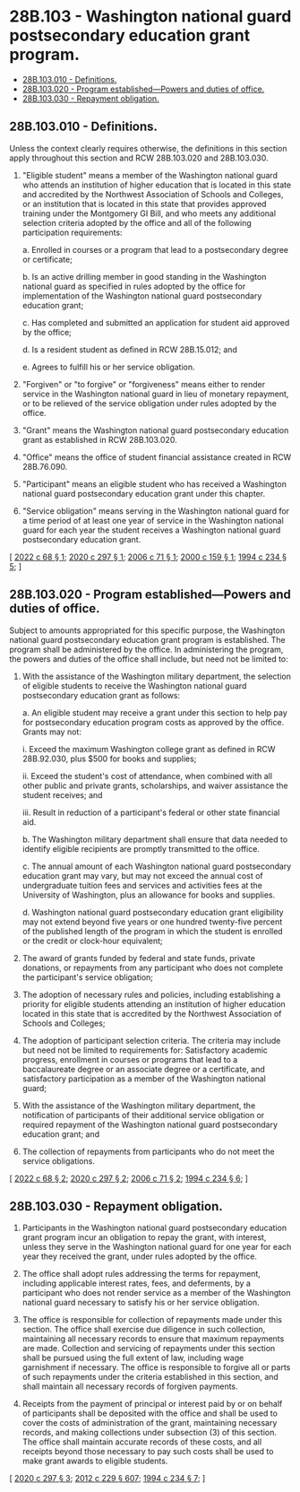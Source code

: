 # 28B.103 - Washington national guard postsecondary education grant program.
* [28B.103.010 - Definitions.](#28b103010---definitions)
* [28B.103.020 - Program established—Powers and duties of office.](#28b103020---program-establishedpowers-and-duties-of-office)
* [28B.103.030 - Repayment obligation.](#28b103030---repayment-obligation)
## 28B.103.010 - Definitions.
Unless the context clearly requires otherwise, the definitions in this section apply throughout this section and RCW 28B.103.020 and 28B.103.030.

1. "Eligible student" means a member of the Washington national guard who attends an institution of higher education that is located in this state and accredited by the Northwest Association of Schools and Colleges, or an institution that is located in this state that provides approved training under the Montgomery GI Bill, and who meets any additional selection criteria adopted by the office and all of the following participation requirements:

   a. Enrolled in courses or a program that lead to a postsecondary degree or certificate;

   b. Is an active drilling member in good standing in the Washington national guard as specified in rules adopted by the office for implementation of the Washington national guard postsecondary education grant;

   c. Has completed and submitted an application for student aid approved by the office;

   d. Is a resident student as defined in RCW 28B.15.012; and

   e. Agrees to fulfill his or her service obligation.

2. "Forgiven" or "to forgive" or "forgiveness" means either to render service in the Washington national guard in lieu of monetary repayment, or to be relieved of the service obligation under rules adopted by the office.

3. "Grant" means the Washington national guard postsecondary education grant as established in RCW 28B.103.020.

4. "Office" means the office of student financial assistance created in RCW 28B.76.090.

5. "Participant" means an eligible student who has received a Washington national guard postsecondary education grant under this chapter.

6. "Service obligation" means serving in the Washington national guard for a time period of at least one year of service in the Washington national guard for each year the student receives a Washington national guard postsecondary education grant.

\[ [2022 c 68 § 1](https://lawfilesext.leg.wa.gov/biennium/2021-22/Pdf/Bills/Session%20Laws/House/1642-S.SL.pdf?cite=2022%20c%2068%20§%201); [2020 c 297 § 1](https://lawfilesext.leg.wa.gov/biennium/2019-20/Pdf/Bills/Session%20Laws/Senate/5197.SL.pdf?cite=2020%20c%20297%20§%201); [2006 c 71 § 1](https://lawfilesext.leg.wa.gov/biennium/2005-06/Pdf/Bills/Session%20Laws/Senate/6766.SL.pdf?cite=2006%20c%2071%20§%201); [2000 c 159 § 1](https://lawfilesext.leg.wa.gov/biennium/1999-00/Pdf/Bills/Session%20Laws/House/2022-S.SL.pdf?cite=2000%20c%20159%20§%201); [1994 c 234 § 5](https://lawfilesext.leg.wa.gov/biennium/1993-94/Pdf/Bills/Session%20Laws/House/2605-S2.SL.pdf?cite=1994%20c%20234%20§%205); \]

## 28B.103.020 - Program established—Powers and duties of office.
Subject to amounts appropriated for this specific purpose, the Washington national guard postsecondary education grant program is established. The program shall be administered by the office. In administering the program, the powers and duties of the office shall include, but need not be limited to:

1. With the assistance of the Washington military department, the selection of eligible students to receive the Washington national guard postsecondary education grant as follows:

   a. An eligible student may receive a grant under this section to help pay for postsecondary education program costs as approved by the office. Grants may not:

      i. Exceed the maximum Washington college grant as defined in RCW 28B.92.030, plus $500 for books and supplies;

      ii. Exceed the student's cost of attendance, when combined with all other public and private grants, scholarships, and waiver assistance the student receives; and

      iii. Result in reduction of a participant's federal or other state financial aid.

   b. The Washington military department shall ensure that data needed to identify eligible recipients are promptly transmitted to the office.

   c. The annual amount of each Washington national guard postsecondary education grant may vary, but may not exceed the annual cost of undergraduate tuition fees and services and activities fees at the University of Washington, plus an allowance for books and supplies.

   d. Washington national guard postsecondary education grant eligibility may not extend beyond five years or one hundred twenty-five percent of the published length of the program in which the student is enrolled or the credit or clock-hour equivalent;

2. The award of grants funded by federal and state funds, private donations, or repayments from any participant who does not complete the participant's service obligation;

3. The adoption of necessary rules and policies, including establishing a priority for eligible students attending an institution of higher education located in this state that is accredited by the Northwest Association of Schools and Colleges;

4. The adoption of participant selection criteria. The criteria may include but need not be limited to requirements for: Satisfactory academic progress, enrollment in courses or programs that lead to a baccalaureate degree or an associate degree or a certificate, and satisfactory participation as a member of the Washington national guard;

5. With the assistance of the Washington military department, the notification of participants of their additional service obligation or required repayment of the Washington national guard postsecondary education grant; and

6. The collection of repayments from participants who do not meet the service obligations.

\[ [2022 c 68 § 2](https://lawfilesext.leg.wa.gov/biennium/2021-22/Pdf/Bills/Session%20Laws/House/1642-S.SL.pdf?cite=2022%20c%2068%20§%202); [2020 c 297 § 2](https://lawfilesext.leg.wa.gov/biennium/2019-20/Pdf/Bills/Session%20Laws/Senate/5197.SL.pdf?cite=2020%20c%20297%20§%202); [2006 c 71 § 2](https://lawfilesext.leg.wa.gov/biennium/2005-06/Pdf/Bills/Session%20Laws/Senate/6766.SL.pdf?cite=2006%20c%2071%20§%202); [1994 c 234 § 6](https://lawfilesext.leg.wa.gov/biennium/1993-94/Pdf/Bills/Session%20Laws/House/2605-S2.SL.pdf?cite=1994%20c%20234%20§%206); \]

## 28B.103.030 - Repayment obligation.
1. Participants in the Washington national guard postsecondary education grant program incur an obligation to repay the grant, with interest, unless they serve in the Washington national guard for one year for each year they received the grant, under rules adopted by the office.

2. The office shall adopt rules addressing the terms for repayment, including applicable interest rates, fees, and deferments, by a participant who does not render service as a member of the Washington national guard necessary to satisfy his or her service obligation.

3. The office is responsible for collection of repayments made under this section. The office shall exercise due diligence in such collection, maintaining all necessary records to ensure that maximum repayments are made. Collection and servicing of repayments under this section shall be pursued using the full extent of law, including wage garnishment if necessary. The office is responsible to forgive all or parts of such repayments under the criteria established in this section, and shall maintain all necessary records of forgiven payments.

4. Receipts from the payment of principal or interest paid by or on behalf of participants shall be deposited with the office and shall be used to cover the costs of administration of the grant, maintaining necessary records, and making collections under subsection (3) of this section. The office shall maintain accurate records of these costs, and all receipts beyond those necessary to pay such costs shall be used to make grant awards to eligible students.

\[ [2020 c 297 § 3](https://lawfilesext.leg.wa.gov/biennium/2019-20/Pdf/Bills/Session%20Laws/Senate/5197.SL.pdf?cite=2020%20c%20297%20§%203); [2012 c 229 § 607](https://lawfilesext.leg.wa.gov/biennium/2011-12/Pdf/Bills/Session%20Laws/House/2483-S2.SL.pdf?cite=2012%20c%20229%20§%20607); [1994 c 234 § 7](https://lawfilesext.leg.wa.gov/biennium/1993-94/Pdf/Bills/Session%20Laws/House/2605-S2.SL.pdf?cite=1994%20c%20234%20§%207); \]


